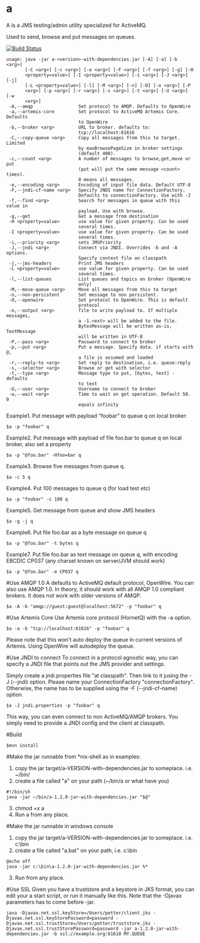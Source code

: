 a
=

A is a JMS testing/admin utility specialized for ActiveMQ.

Used to send, browse and put messages on queues.

[![Build Status](https://api.travis-ci.org/northlander/a.svg?bransch=master)](https://api.travis-ci.org/northlander/a)


```
usage: java -jar a-<version>-with-dependencies.jar [-A] [-a] [-b <arg>]
       [-C <arg>] [-c <arg>] [-e <arg>] [-F <arg>] [-f <arg>] [-g] [-H
       <property=value>] [-I <property=value>] [-i <arg>] [-J <arg>] [-j]
       [-L <property=value>] [-l] [-M <arg>] [-n] [-O] [-o <arg>] [-P
       <arg>] [-p <arg>] [-r <arg>] [-s <arg>] [-t <arg>] [-U <arg>] [-w
       <arg>]
 -A,--amqp                 Set protocol to AMQP. Defaults to OpenWire
 -a,--artemis-core         Set protocol to ActiveMQ Artemis Core. Defaults
                           to OpenWire
 -b,--broker <arg>         URL to broker. defaults to:
                           tcp://localhost:61616
 -C,--copy-queue <arg>     Copy all messages from this to target. Limited
                           by maxBrowsePageSize in broker settings
                           (default 400).
 -c,--count <arg>          A number of messages to browse,get,move or put
                           (put will put the same message <count> times).
                           0 means all messages.
 -e,--encoding <arg>       Encoding of input file data. Default UTF-8
 -F,--jndi-cf-name <arg>   Specify JNDI name for ConnectionFactory.
                           Defaults to connectionFactory. Use with -J
 -f,--find <arg>           Search for messages in queue with this value in
                           payload. Use with browse.
 -g,--get                  Get a message from destination
 -H <property=value>       use value for given property. Can be used
                           several times.
 -I <property=value>       use value for given property. Can be used
                           several times.
 -i,--priority <arg>       sets JMSPriority
 -J,--jndi <arg>           Connect via JNDI. Overrides -b and -A options.
                           Specify context file on classpath
 -j,--jms-headers          Print JMS headers
 -L <property=value>       use value for given property. Can be used
                           several times.
 -l,--list-queues          List queues and topics on broker (OpenWire
                           only)
 -M,--move-queue <arg>     Move all messages from this to target
 -n,--non-persistent       Set message to non persistent.
 -O,--openwire             Set protocol to OpenWire. This is default
                           protocol
 -o,--output <arg>         file to write payload to. If multiple messages,
                           a -1.<ext> will be added to the file.
                           BytesMessage will be written as-is, TextMessage
                           will be written in UTF-8
 -P,--pass <arg>           Password to connect to broker
 -p,--put <arg>            Put a message. Specify data. if starts with @,
                           a file is assumed and loaded
 -r,--reply-to <arg>       Set reply to destination, i.e. queue:reply
 -s,--selector <arg>       Browse or get with selector
 -t,--type <arg>           Message type to put, [bytes, text] - defaults
                           to text
 -U,--user <arg>           Username to connect to broker
 -w,--wait <arg>           Time to wait on get operation. Default 50. 0
                           equals infinity
```

Example1. Put message with payload "foobar" to queue q on local broker:
    
    $a -p "foobar" q

Example2. Put message with payload of file foo.bar to queue q on local broker, also set a property
    
    $a -p "@foo.bar" -Hfoo=bar q

Example3. Browse five messages from queue q.
 
    $a -c 5 q

Example4. Put 100 messages to queue q (for load test etc)

    $a -p "foobar" -c 100 q

Example5. Get message from queue and show JMS headers
    
    $a -g -j q

Example6. Put file foo.bar as a byte message on queue q
    
    $a -p "@foo.bar" -t bytes q

Example7. Put file foo.bar as text message on queue q, with encoding EBCDIC CP037 (any charset known on server/JVM should work)
    
    $a -p "@foo.bar" -e CP037 q


#Use AMQP 1.0
A defaults to ActiveMQ default protocol, OpenWire. You can also use AMQP 1.0.
In theory, it should work with all AMQP 1.0 compliant brokers. It does not work with older versions of AMQP.

    $a -A -b "amqp://guest:guest@localhost:5672" -p "foobar" q

#Use Artemis Core
Use Artemis core protocol (HornetQ) with the -a option.

    $a -a -b "tcp://localhost:61616" -p "foobar" q

Please note that this won't auto deploy the queue in current versions of Artemis. Using OpenWire will autodeploy the queue.

#Use JNDI to connect
To connect in a protocol agnostic way, you can specify a JNDI file that points out the JMS provider and settings.

Simply create a jndi.properties file "at classpath". Then link to it jusing the -J (--jndi) option. Please name your
ConnectionFactory "connectionFactory". Otherwise, the name has to be supplied using the -F (--jndi-cf-name) option.

    $a -J jndi.properties -p "foobar" q

This way, you can even connect to non ActiveMQ/AMQP brokers. You simply need to provide a JNDI config and the client at classpath.

#Build

    $mvn install

#Make the jar runnable from *nix-shell as in examples:
1. copy the jar target/a-VERSION-with-dependencies.jar to someplace. i.e. ~/bin/
2. create a file called "a" on your path (~/bin/a or what have you)
```  
#!/bin/sh
java -jar ~/bin/a-1.2.0-jar-with-dependencies.jar "$@"
```
3. chmod +x a
4. Run a from any place.

#Make the jar runnable in windows console
1. copy the jar target/a-VERSION-with-dependencies.jar to someplace. i.e. c:\bin
2. create a file called "a.bat" on your path, i.e. c:\bin
```
@echo off
java -jar c:\bin\a-1.2.0-jar-with-dependencies.jar %*
```
3. Run from any place.


#Use SSL
Given you have a truststore and a keystore in JKS format, you can edit your a start script, or run it manually like this.
Note that the -Djavax parameters has to come before -jar. 
```
java -Djavax.net.ssl.keyStore=/Users/petter/client.jks -Djavax.net.ssl.keyStorePassword=password -Djavax.net.ssl.trustStore=/Users/petter/truststore.jks -Djavax.net.ssl.trustStorePassword=password -jar a-1.2.0-jar-with-dependencies.jar -b ssl://example.org:61618 MY.QUEUE 

```
